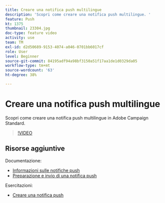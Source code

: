 ```yaml
---
title: Creare una notifica push multilingue
description: 'Scopri come creare una notifica push multilingue. '
feature: Push
kt: 1375
thumbnail: 23304.jpg
doc-type: feature video
activity: use
team: TM
exl-id: d2d50689-9153-4074-a046-0701bb6017cf
role: User
level: Beginner
source-git-commit: 84195adf94a98bf3150a51f17aa1de1d0329da05
workflow-type: tm+mt
source-wordcount: '63'
ht-degree: 38%

---
```


# Creare una notifica push multilingue

Scopri come creare una notifica push multilingue in Adobe Campaign Standard.

>[!VIDEO](https://video.tv.adobe.com/v/23304?quality=12)

## Risorse aggiuntive

Documentazione:

* [Informazioni sulle notifiche push](https://experienceleague.adobe.com/docs/campaign-standard/using/communication-channels/push-notifications/about-push-notifications.html)
* [Preparazione e invio di una notifica push](https://experienceleague.adobe.com/docs/campaign-standard/using/communication-channels/push-notifications/preparing-and-sending-a-push-notification.html)

Esercitazioni:

* [Creare una notifica push](/help/communication-channels/mobile/push-notifications/creating-a-push-notification.md)
